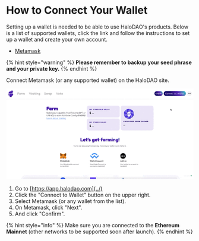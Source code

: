 # How to Connect Your Wallet

Setting up a wallet is needed to be able to use HaloDAO's products. Below is a list of supported wallets, click the link and follow the instructions to set up a wallet and create your own account.

* [Metamask](https://metamask.io/)

{% hint style="warning" %}
**Please remember to backup your seed phrase and your private key.**
{% endhint %}

Connect Metamask \(or any supported wallet\) on the HaloDAO site.

![](../.gitbook/assets/cleanshot-2021-07-05-at-15.45.45.gif)

1. Go to [https://app.halodao.com](../)
2. Click the "Connect to Wallet" button on the upper right.
3. Select Metamask \(or any wallet from the list\).
4. On Metamask, click "Next".
5. And click "Confirm".

{% hint style="info" %}
Make sure you are connected to the **Ethereum** **Mainnet** \(other networks to be supported soon after launch\).
{% endhint %}

